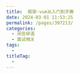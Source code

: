 ```yaml
---
title:  框架-vue从入门到手撕
date: 2024-03-01 11:53:25
permalink: /pages/397213/
categories: 
  - 闲言碎语
  - 面试相关
tags: 
  - 
titleTag: 
  -
---
```

